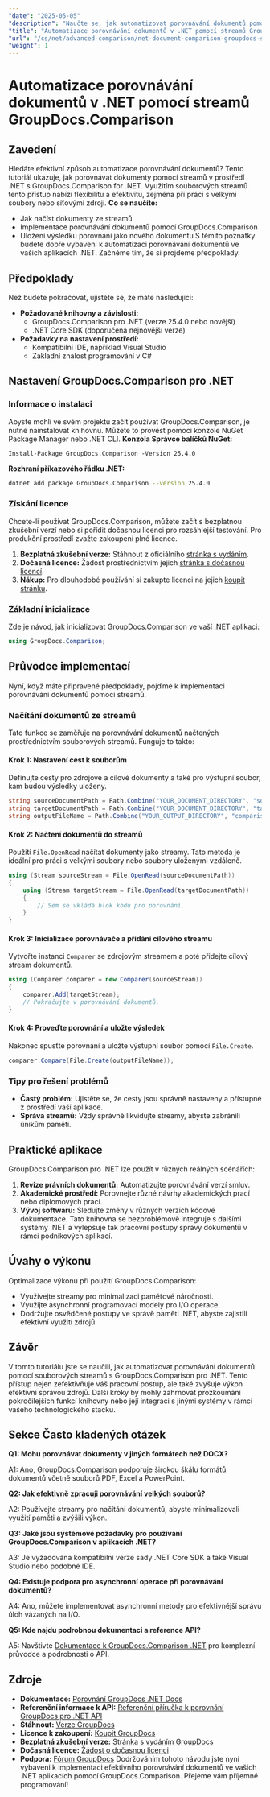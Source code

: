 ```yaml
---
"date": "2025-05-05"
"description": "Naučte se, jak automatizovat porovnávání dokumentů pomocí streamů s GroupDocs.Comparison pro .NET. Zvyšte efektivitu a zefektivnite pracovní postupy."
"title": "Automatizace porovnávání dokumentů v .NET pomocí streamů GroupDocs.Comparison"
"url": "/cs/net/advanced-comparison/net-document-comparison-groupdocs-streams/"
"weight": 1
---
```


# Automatizace porovnávání dokumentů v .NET pomocí streamů GroupDocs.Comparison
## Zavedení
Hledáte efektivní způsob automatizace porovnávání dokumentů? Tento tutoriál ukazuje, jak porovnávat dokumenty pomocí streamů v prostředí .NET s GroupDocs.Comparison for .NET. Využitím souborových streamů tento přístup nabízí flexibilitu a efektivitu, zejména při práci s velkými soubory nebo síťovými zdroji.
**Co se naučíte:**
- Jak načíst dokumenty ze streamů
- Implementace porovnávání dokumentů pomocí GroupDocs.Comparison
- Uložení výsledku porovnání jako nového dokumentu
S těmito poznatky budete dobře vybaveni k automatizaci porovnávání dokumentů ve vašich aplikacích .NET. Začněme tím, že si projdeme předpoklady.
## Předpoklady
Než budete pokračovat, ujistěte se, že máte následující:
- **Požadované knihovny a závislosti:**
  - GroupDocs.Comparison pro .NET (verze 25.4.0 nebo novější)
  - .NET Core SDK (doporučena nejnovější verze)
- **Požadavky na nastavení prostředí:**
  - Kompatibilní IDE, například Visual Studio
  - Základní znalost programování v C#
## Nastavení GroupDocs.Comparison pro .NET
### Informace o instalaci
Abyste mohli ve svém projektu začít používat GroupDocs.Comparison, je nutné nainstalovat knihovnu. Můžete to provést pomocí konzole NuGet Package Manager nebo .NET CLI.
**Konzola Správce balíčků NuGet:**
```shell
Install-Package GroupDocs.Comparison -Version 25.4.0
```
**Rozhraní příkazového řádku .NET:**
```bash
dotnet add package GroupDocs.Comparison --version 25.4.0
```
### Získání licence
Chcete-li používat GroupDocs.Comparison, můžete začít s bezplatnou zkušební verzí nebo si pořídit dočasnou licenci pro rozsáhlejší testování. Pro produkční prostředí zvažte zakoupení plné licence.
1. **Bezplatná zkušební verze:** Stáhnout z oficiálního [stránka s vydáním](https://releases.groupdocs.com/comparison/net/).
2. **Dočasná licence:** Žádost prostřednictvím jejich [stránka s dočasnou licencí](https://purchase.groupdocs.com/temporary-license/).
3. **Nákup:** Pro dlouhodobé používání si zakupte licenci na jejich [koupit stránku](https://purchase.groupdocs.com/buy).
### Základní inicializace
Zde je návod, jak inicializovat GroupDocs.Comparison ve vaší .NET aplikaci:
```csharp
using GroupDocs.Comparison;
```
## Průvodce implementací
Nyní, když máte připravené předpoklady, pojďme k implementaci porovnávání dokumentů pomocí streamů.
### Načítání dokumentů ze streamů
Tato funkce se zaměřuje na porovnávání dokumentů načtených prostřednictvím souborových streamů. Funguje to takto:
#### Krok 1: Nastavení cest k souborům
Definujte cesty pro zdrojové a cílové dokumenty a také pro výstupní soubor, kam budou výsledky uloženy.
```csharp
string sourceDocumentPath = Path.Combine("YOUR_DOCUMENT_DIRECTORY", "source_document.docx");
string targetDocumentPath = Path.Combine("YOUR_DOCUMENT_DIRECTORY", "target_document.docx");
string outputFileName = Path.Combine("YOUR_OUTPUT_DIRECTORY", "comparison_result.docx");
```
#### Krok 2: Načtení dokumentů do streamů
Použití `File.OpenRead` načítat dokumenty jako streamy. Tato metoda je ideální pro práci s velkými soubory nebo soubory uloženými vzdáleně.
```csharp
using (Stream sourceStream = File.OpenRead(sourceDocumentPath))
{
    using (Stream targetStream = File.OpenRead(targetDocumentPath))
    {
        // Sem se vkládá blok kódu pro porovnání.
    }
}
```
#### Krok 3: Inicializace porovnávače a přidání cílového streamu
Vytvořte instanci `Comparer` se zdrojovým streamem a poté přidejte cílový stream dokumentů.
```csharp
using (Comparer comparer = new Comparer(sourceStream)) 
{
    comparer.Add(targetStream);
    // Pokračujte v porovnávání dokumentů.
}
```
#### Krok 4: Proveďte porovnání a uložte výsledek
Nakonec spusťte porovnání a uložte výstupní soubor pomocí `File.Create`.
```csharp
comparer.Compare(File.Create(outputFileName));
```
### Tipy pro řešení problémů
- **Častý problém:** Ujistěte se, že cesty jsou správně nastaveny a přístupné z prostředí vaší aplikace.
- **Správa streamů:** Vždy správně likvidujte streamy, abyste zabránili únikům paměti.
## Praktické aplikace
GroupDocs.Comparison pro .NET lze použít v různých reálných scénářích:
1. **Revize právních dokumentů:** Automatizujte porovnávání verzí smluv.
2. **Akademické prostředí:** Porovnejte různé návrhy akademických prací nebo diplomových prací.
3. **Vývoj softwaru:** Sledujte změny v různých verzích kódové dokumentace.
Tato knihovna se bezproblémově integruje s dalšími systémy .NET a vylepšuje tak pracovní postupy správy dokumentů v rámci podnikových aplikací.
## Úvahy o výkonu
Optimalizace výkonu při použití GroupDocs.Comparison:
- Využívejte streamy pro minimalizaci paměťové náročnosti.
- Využijte asynchronní programovací modely pro I/O operace.
- Dodržujte osvědčené postupy ve správě paměti .NET, abyste zajistili efektivní využití zdrojů.
## Závěr
V tomto tutoriálu jste se naučili, jak automatizovat porovnávání dokumentů pomocí souborových streamů s GroupDocs.Comparison pro .NET. Tento přístup nejen zefektivňuje váš pracovní postup, ale také zvyšuje výkon efektivní správou zdrojů.
Další kroky by mohly zahrnovat prozkoumání pokročilejších funkcí knihovny nebo její integraci s jinými systémy v rámci vašeho technologického stacku.

## Sekce Často kladených otázek

**Q1: Mohu porovnávat dokumenty v jiných formátech než DOCX?**

A1: Ano, GroupDocs.Comparison podporuje širokou škálu formátů dokumentů včetně souborů PDF, Excel a PowerPoint.

**Q2: Jak efektivně zpracuji porovnávání velkých souborů?**

A2: Používejte streamy pro načítání dokumentů, abyste minimalizovali využití paměti a zvýšili výkon.

**Q3: Jaké jsou systémové požadavky pro používání GroupDocs.Comparison v aplikacích .NET?**

A3: Je vyžadována kompatibilní verze sady .NET Core SDK a také Visual Studio nebo podobné IDE.

**Q4: Existuje podpora pro asynchronní operace při porovnávání dokumentů?**

A4: Ano, můžete implementovat asynchronní metody pro efektivnější správu úloh vázaných na I/O.

**Q5: Kde najdu podrobnou dokumentaci a reference API?**

A5: Navštivte [Dokumentace k GroupDocs.Comparison .NET](https://docs.groupdocs.com/comparison/net/) pro komplexní průvodce a podrobnosti o API.

## Zdroje
- **Dokumentace:** [Porovnání GroupDocs .NET Docs](https://docs.groupdocs.com/comparison/net/)
- **Referenční informace k API:** [Referenční příručka k porovnání GroupDocs pro .NET API](https://reference.groupdocs.com/comparison/net/)
- **Stáhnout:** [Verze GroupDocs](https://releases.groupdocs.com/comparison/net/)
- **Licence k zakoupení:** [Koupit GroupDocs](https://purchase.groupdocs.com/buy)
- **Bezplatná zkušební verze:** [Stránka s vydáním GroupDocs](https://releases.groupdocs.com/comparison/net/)
- **Dočasná licence:** [Žádost o dočasnou licenci](https://purchase.groupdocs.com/temporary-license/)
- **Podpora:** [Fórum GroupDocs](https://forum.groupdocs.com/c/comparison/)
Dodržováním tohoto návodu jste nyní vybaveni k implementaci efektivního porovnávání dokumentů ve vašich .NET aplikacích pomocí GroupDocs.Comparison. Přejeme vám příjemné programování!